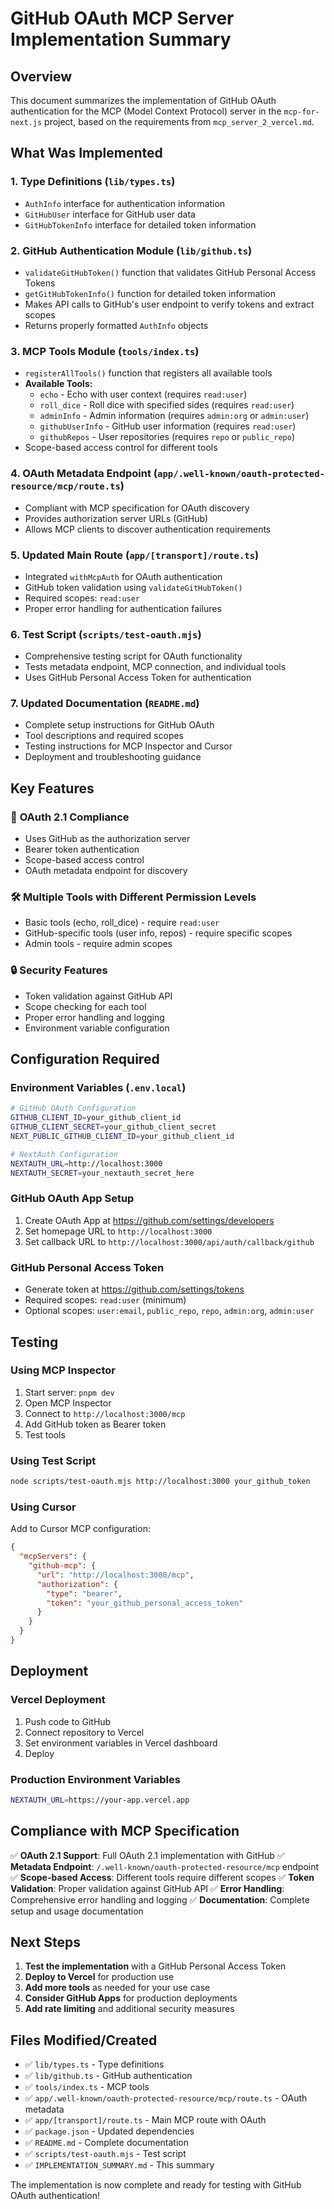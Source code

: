 # GitHub OAuth MCP Server Implementation Summary

## Overview

This document summarizes the implementation of GitHub OAuth authentication for the MCP (Model Context Protocol) server in the `mcp-for-next.js` project, based on the requirements from `mcp_server_2_vercel.md`.

## What Was Implemented

### 1. **Type Definitions** (`lib/types.ts`)
- `AuthInfo` interface for authentication information
- `GitHubUser` interface for GitHub user data
- `GitHubTokenInfo` interface for detailed token information

### 2. **GitHub Authentication Module** (`lib/github.ts`)
- `validateGitHubToken()` function that validates GitHub Personal Access Tokens
- `getGitHubTokenInfo()` function for detailed token information
- Makes API calls to GitHub's user endpoint to verify tokens and extract scopes
- Returns properly formatted `AuthInfo` objects

### 3. **MCP Tools Module** (`tools/index.ts`)
- `registerAllTools()` function that registers all available tools
- **Available Tools:**
  - `echo` - Echo with user context (requires `read:user`)
  - `roll_dice` - Roll dice with specified sides (requires `read:user`)
  - `adminInfo` - Admin information (requires `admin:org` or `admin:user`)
  - `githubUserInfo` - GitHub user information (requires `read:user`)
  - `githubRepos` - User repositories (requires `repo` or `public_repo`)
- Scope-based access control for different tools

### 4. **OAuth Metadata Endpoint** (`app/.well-known/oauth-protected-resource/mcp/route.ts`)
- Compliant with MCP specification for OAuth discovery
- Provides authorization server URLs (GitHub)
- Allows MCP clients to discover authentication requirements

### 5. **Updated Main Route** (`app/[transport]/route.ts`)
- Integrated `withMcpAuth` for OAuth authentication
- GitHub token validation using `validateGitHubToken()`
- Required scopes: `read:user`
- Proper error handling for authentication failures

### 6. **Test Script** (`scripts/test-oauth.mjs`)
- Comprehensive testing script for OAuth functionality
- Tests metadata endpoint, MCP connection, and individual tools
- Uses GitHub Personal Access Token for authentication

### 7. **Updated Documentation** (`README.md`)
- Complete setup instructions for GitHub OAuth
- Tool descriptions and required scopes
- Testing instructions for MCP Inspector and Cursor
- Deployment and troubleshooting guidance

## Key Features

### 🔐 **OAuth 2.1 Compliance**
- Uses GitHub as the authorization server
- Bearer token authentication
- Scope-based access control
- OAuth metadata endpoint for discovery

### 🛠️ **Multiple Tools with Different Permission Levels**
- Basic tools (echo, roll_dice) - require `read:user`
- GitHub-specific tools (user info, repos) - require specific scopes
- Admin tools - require admin scopes

### 🔒 **Security Features**
- Token validation against GitHub API
- Scope checking for each tool
- Proper error handling and logging
- Environment variable configuration

## Configuration Required

### Environment Variables (`.env.local`)
```bash
# GitHub OAuth Configuration
GITHUB_CLIENT_ID=your_github_client_id
GITHUB_CLIENT_SECRET=your_github_client_secret
NEXT_PUBLIC_GITHUB_CLIENT_ID=your_github_client_id

# NextAuth Configuration
NEXTAUTH_URL=http://localhost:3000
NEXTAUTH_SECRET=your_nextauth_secret_here
```

### GitHub OAuth App Setup
1. Create OAuth App at https://github.com/settings/developers
2. Set homepage URL to `http://localhost:3000`
3. Set callback URL to `http://localhost:3000/api/auth/callback/github`

### GitHub Personal Access Token
- Generate token at https://github.com/settings/tokens
- Required scopes: `read:user` (minimum)
- Optional scopes: `user:email`, `public_repo`, `repo`, `admin:org`, `admin:user`

## Testing

### Using MCP Inspector
1. Start server: `pnpm dev`
2. Open MCP Inspector
3. Connect to `http://localhost:3000/mcp`
4. Add GitHub token as Bearer token
5. Test tools

### Using Test Script
```bash
node scripts/test-oauth.mjs http://localhost:3000 your_github_token
```

### Using Cursor
Add to Cursor MCP configuration:
```json
{
  "mcpServers": {
    "github-mcp": {
      "url": "http://localhost:3000/mcp",
      "authorization": {
        "type": "bearer",
        "token": "your_github_personal_access_token"
      }
    }
  }
}
```

## Deployment

### Vercel Deployment
1. Push code to GitHub
2. Connect repository to Vercel
3. Set environment variables in Vercel dashboard
4. Deploy

### Production Environment Variables
```bash
NEXTAUTH_URL=https://your-app.vercel.app
```

## Compliance with MCP Specification

✅ **OAuth 2.1 Support**: Full OAuth 2.1 implementation with GitHub
✅ **Metadata Endpoint**: `/.well-known/oauth-protected-resource/mcp` endpoint
✅ **Scope-based Access**: Different tools require different scopes
✅ **Token Validation**: Proper validation against GitHub API
✅ **Error Handling**: Comprehensive error handling and logging
✅ **Documentation**: Complete setup and usage documentation

## Next Steps

1. **Test the implementation** with a GitHub Personal Access Token
2. **Deploy to Vercel** for production use
3. **Add more tools** as needed for your use case
4. **Consider GitHub Apps** for production deployments
5. **Add rate limiting** and additional security measures

## Files Modified/Created

- ✅ `lib/types.ts` - Type definitions
- ✅ `lib/github.ts` - GitHub authentication
- ✅ `tools/index.ts` - MCP tools
- ✅ `app/.well-known/oauth-protected-resource/mcp/route.ts` - OAuth metadata
- ✅ `app/[transport]/route.ts` - Main MCP route with OAuth
- ✅ `package.json` - Updated dependencies
- ✅ `README.md` - Complete documentation
- ✅ `scripts/test-oauth.mjs` - Test script
- ✅ `IMPLEMENTATION_SUMMARY.md` - This summary

The implementation is now complete and ready for testing with GitHub OAuth authentication!

